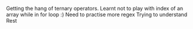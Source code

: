 Getting the hang of ternary operators. 
Learnt not to play with index of an array while in for loop :)
Need to practise more regex
Trying to understand Rest